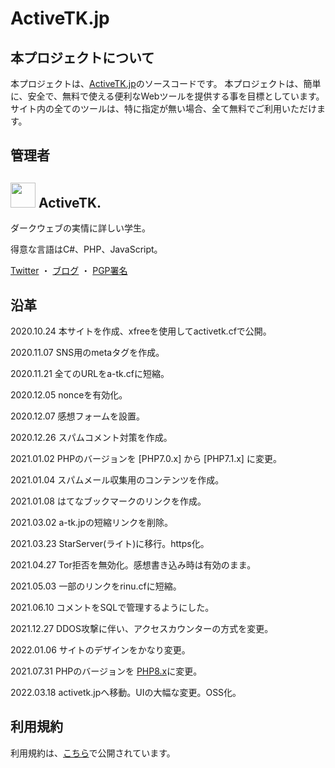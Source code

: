 
# ActiveTK.jp

## 本プロジェクトについて
本プロジェクトは、[ActiveTK.jp](https://www.activetk.jp/)のソースコードです。
本プロジェクトは、簡単に、安全で、無料で使える便利なWebツールを提供する事を目標としています。
サイト内の全てのツールは、特に指定が無い場合、全て無料でご利用いただけます。

## 管理者

<h2>
  <img style="width:40px;height:40px;" src="https://www.activetk.jp/icon/activetk.png">
  ActiveTK.
</h2>

ダークウェブの実情に詳しい学生。

得意な言語はC#、PHP、JavaScript。

[Twitter](https://twitter.com/ActiveTK5929) ・ [ブログ](https://blog.activetk.jp) ・ [PGP署名](https://rinu.cf/pgp)

## 沿革

2020.10.24 本サイトを作成、xfreeを使用してactivetk.cfで公開。

2020.11.07 SNS用のmetaタグを作成。

2020.11.21 全てのURLをa-tk.cfに短縮。

2020.12.05 nonceを有効化。

2020.12.07 感想フォームを設置。

2020.12.26 スパムコメント対策を作成。

2021.01.02 PHPのバージョンを [PHP7.0.x] から [PHP7.1.x] に変更。

2021.01.04 スパムメール収集用のコンテンツを作成。

2021.01.08 はてなブックマークのリンクを作成。

2021.03.02 a-tk.jpの短縮リンクを削除。

2021.03.23 StarServer(ライト)に移行。https化。

2021.04.27 Tor拒否を無効化。感想書き込み時は有効のまま。

2021.05.03 一部のリンクをrinu.cfに短縮。

2021.06.10 コメントをSQLで管理するようにした。

2021.12.27 DDOS攻撃に伴い、アクセスカウンターの方式を変更。

2022.01.06 サイトのデザインをかなり変更。

2021.07.31 PHPのバージョンを [PHP8.x](現在8.07)に変更。

2022.03.18 activetk.jpへ移動。UIの大幅な変更。OSS化。

## 利用規約

利用規約は、[こちら](https://www.activetk.jp/license)で公開されています。
